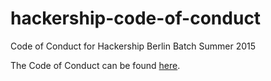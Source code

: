 # hackership-code-of-conduct
Code of Conduct for Hackership Berlin Batch Summer 2015

The Code of Conduct can be found [here](./CC.md).


